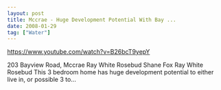 ```yaml
---
layout: post
title: Mccrae - Huge Development Potential With Bay ...
date: 2008-01-29
tag: ["Water"]
---
```


https://www.youtube.com/watch?v=B26bcT9yepY  

203 Bayview Road, Mccrae Ray White Rosebud Shane Fox Ray White Rosebud This 3 bedroom home has huge development potential to either live in, or possible 3 to...